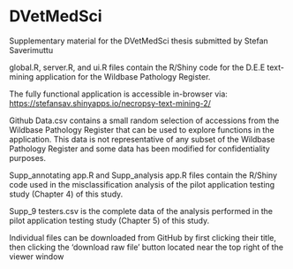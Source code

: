# DVetMedSci
Supplementary material for the DVetMedSci thesis submitted by Stefan Saverimuttu

global.R, server.R, and ui.R files contain the R/Shiny code for the D.E.E text-mining application for the Wildbase Pathology Register. 

The fully functional application is accessible in-browser via:  https://stefansav.shinyapps.io/necropsy-text-mining-2/ 

Github Data.csv contains a small random selection of accessions from the Wildbase Pathology Register that can be used to explore functions in the application. This data is not representative of any subset of the Wildbase Pathology Register and some data has been modified for confidentiality purposes.  

Supp_annotating app.R and Supp_analysis app.R files contain the R/Shiny code used in the misclassification analysis of the pilot application testing study (Chapter 4) of this study. 

Supp_9 testers.csv is the complete data of the analysis performed in the pilot application testing study (Chapter 5) of this study.  

Individual files can be downloaded from GitHub by first clicking their title, then clicking the ‘download raw file’ button located near the top right of the viewer window

